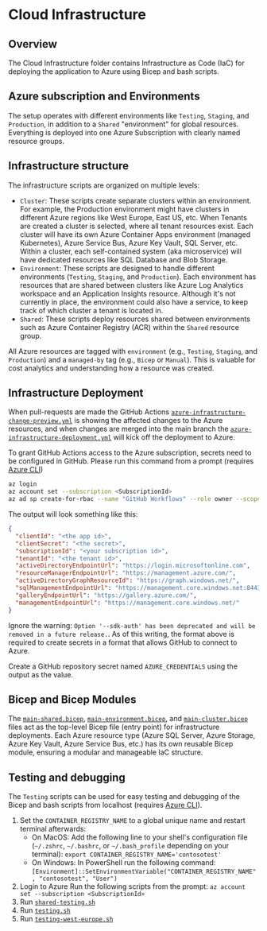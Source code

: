 # Cloud Infrastructure

## Overview

The Cloud Infrastructure folder contains Infrastructure as Code (IaC) for deploying the application to Azure using Bicep and bash scripts.

## Azure subscription and Environments

The setup operates with different environments like `Testing`, `Staging`, and `Production`, in addition to a `Shared` "environment" for global resources. Everything is deployed into one Azure Subscription with clearly named resource groups.

## Infrastructure structure

The infrastructure scripts are organized on multiple levels:

- `Cluster`: These scripts create separate clusters within an environment. For example, the Production environment might have clusters in different Azure regions like West Europe, East US, etc. When Tenants are created a cluster is selected, where all tenant resources exist. Each cluster will have its own Azure Container Apps environment (managed Kubernetes), Azure Service Bus, Azure Key Vault, SQL Server, etc. Within a cluster, each self-contained system (aka microservice) will have dedicated resources like SQL Database and Blob Storage.
- `Environment`: These scripts are designed to handle different environments (`Testing`, `Staging`, and `Production`). Each environment has resources that are shared between clusters like Azure Log Analytics workspace and an Application Insights resource. Although it's not currently in place, the environment could also have a service, to keep track of which cluster a tenant is located in.
- `Shared`: These scripts deploy resources shared between environments such as Azure Container Registry (ACR) within the `Shared` resource group.

All Azure resources are tagged with `environment` (e.g., `Testing`, `Staging`, and `Production`) and a `managed-by` tag (e.g., `Bicep` or `Manual`). This is valuable for cost analytics and understanding how a resource was created.

## Infrastructure Deployment

When pull-requests are made the GitHub Actions  [`azure-infrastructure-change-preview.yml`](/.github/workflows/azure-infrastructure-change-preview.yml/) is showing the affected changes to the Azure resources, and when changes are merged into the main branch the [`azure-infrastructure-deployment.yml`](/.github/workflows/azure-infrastructure-deployment.yml/) will kick off the deployment to Azure.

To grant GitHub Actions access to the Azure subscription, secrets need to be configured in GitHub. Please run this command from a prompt (requires [Azure CLI](https://learn.microsoft.com/en-us/cli/azure/install-azure-cli))

``` bash
az login
az account set --subscription <SubscriptionId>
az ad sp create-for-rbac --name "GitHub Workflows" --role owner --scopes /subscriptions/<SubscriptionId> --sdk-auth
```

The output will look something like this:

```json
{
  "clientId": "<the app id>",
  "clientSecret": "<the secret>",
  "subscriptionId": "<your subscription id>",
  "tenantId": "<the tenant id>",
  "activeDirectoryEndpointUrl": "https://login.microsoftonline.com",
  "resourceManagerEndpointUrl": "https://management.azure.com/",
  "activeDirectoryGraphResourceId": "https://graph.windows.net/",
  "sqlManagementEndpointUrl": "https://management.core.windows.net:8443/",
  "galleryEndpointUrl": "https://gallery.azure.com/",
  "managementEndpointUrl": "https://management.core.windows.net/"
}
```

Ignore the warning: `Option '--sdk-auth' has been deprecated and will be removed in a future release.`. As of this writing, the format above is required to create secrets in a format that allows GitHub to connect to Azure.

Create a GitHub repository secret named `AZURE_CREDENTIALS` using the output as the value.

## Bicep and Bicep Modules

The [`main-shared.bicep`](/cloud-infrastructure/shared/main-shared.bicep), [`main-environment.bicep`](/cloud-infrastructure/environment/main-environment.bicep), and [`main-cluster.bicep`](/cloud-infrastructure/cluster/main-cluster.bicep) files act as the top-level Bicep file (entry point) for infrastructure deployments. Each Azure resource type (Azure SQL Server, Azure Storage, Azure Key Vault, Azure Service Bus, etc.) has its own reusable Bicep module, ensuring a modular and manageable IaC structure.

## Testing and debugging

The `Testing` scripts can be used for easy testing and debugging of the Bicep and bash scripts from localhost (requires [Azure CLI](https://learn.microsoft.com/en-us/cli/azure/install-azure-cli)).

1. Set the `CONTAINER_REGISTRY_NAME` to a global unique name and restart terminal afterwards:
    - On MacOS: Add the following line to your shell's configuration file (`~/.zshrc`, `~/.bashrc`, or `~/.bash_profile` depending on your terminal): `export CONTAINER_REGISTRY_NAME='contosotest'`
    - On Windows: In PowerShell run the following command: `[Environment]::SetEnvironmentVariable("CONTAINER_REGISTRY_NAME", "contosotest", "User")`
2. Login to Azure Run the following scripts from the prompt: `az account set --subscription <SubscriptionId>`
3. Run [`shared-testing.sh`](/cloud-infrastructure/shared/config/shared-testing.sh)
4. Run [`testing.sh`](/cloud-infrastructure/environment/config/testing.sh)
5. Run [`testing-west-europe.sh`](/cloud-infrastructure/cluster/config/testing-west-europe.sh)
